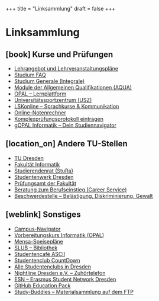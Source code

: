 +++
title = "Linksammlung"
draft = false
+++

# Linksammlung

## [book] Kurse und Prüfungen

- [Lehrangebot und Lehrveranstaltungspläne](https://tu-dresden.de/ing/informatik/studium/lehre/lehrangebotskataloge)
- [Studium FAQ](https://tu-dresden.de/ing/informatik/studium/faq)
- [Studium Generale (Integrale)](https://www.integrale.de/)
- [Module der Allgemeinen Qualifikationen (AQUA)](https://tu-dresden.de/ing/informatik/studium/lehre/aqua)
- [OPAL – Lernplattform](https://bildungsportal.sachsen.de/opal/dmz/)
- [Universitätssportzentrum (USZ)](https://tu-dresden.de/usz)
- [LSKonline – Sprachkurse & Kommunikation](https://lskonline.tu-dresden.de)
- [Online-Notenrechner](https://www.ifsr.de/service/notenrechner)
- [Komplexprüfungsprotokoll eintragen](https://www.ifsr.de/kpp/)
- [gOPAL Informatik – Dein Studiennavigator](https://tu-dresden.de/mz/projekte/projekte/studienerfolgskonzept/mobiles-studienassistenzsystem-gopal)

## [location_on] Andere TU-Stellen

- [TU Dresden](https://tu-dresden.de)
- [Fakultät Informatik](https://tu-dresden.de/ing/informatik)
- [Studierendenrat (StuRa)](https://www.stura.tu-dresden.de)
- [Studentenwerk Dresden](https://www.studentenwerk-dresden.de)
- [Prüfungsamt der Fakultät](https://tu-dresden.de/ing/informatik/studium/pruefungsorganisation)
- [Beratung zum Berufseinstieg (Career Service)](https://tu-dresden.de/karriere/berufseinstieg/beratung)
- [Beschwerdestelle – Belästigung, Diskriminierung, Gewalt](https://tu-dresden.de/tu-dresden/organisation/gremien-und-beauftragte/gleichstellungs-und-frauenbeauftragte/beschwerdestelle)

## [weblink] Sonstiges

- [Campus-Navigator](https://navigator.tu-dresden.de/)
- [Vorbereitungskurs Informatik (OPAL)](https://bildungsportal.sachsen.de/opal/auth/RepositoryEntry/23217537051)
- [Mensa-Speisepläne](https://www.studentenwerk-dresden.de/mensen/speiseplan/)
- [SLUB – Bibliothek](https://www.slub-dresden.de/)
- [Studentencafé ASCII](https://www.ascii-dresden.de)
- [Studentenclub CountDown](https://www.countdown-dresden.de/)
- [Alle Studentenclubs in Dresden](https://www.studentenwerk-dresden.de/kultur/studentenclubs.html)
- [Nightline Dresden e.V. – Zuhörtelefon](https://nightline-dresden.de/)
- [ESN – Erasmus Student Network Dresden](https://www.esn-dresden.de/)
- [GitHub Education Pack](https://education.github.com/pack)
- [Study-Buddies – Materialsammlung auf dem FTP](https://ftp.ifsr.de/studybuddies/)